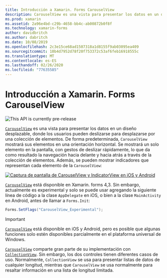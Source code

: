 ```yaml
---
title: Introducción a Xamarin. Forms CarouselView
description: CarouselView es una vista para presentar los datos en un diseño desplazable, donde los usuarios pueden deslizarse para desplazarse por una colección de elementos.
ms.prod: xamarin
ms.assetid: 2a96e4bd-c29b-4658-bb4c-ab00872b0f8f
ms.technology: xamarin-forms
author: davidbritch
ms.author: dabritch
ms.date: 10/08/2019
ms.openlocfilehash: 2c3e15ce68ad1507318a1d8155f9ab03095ea409
ms.sourcegitcommit: 10b4d7952d78f20f753372c53af6feb16918555c
ms.translationtype: MT
ms.contentlocale: es-ES
ms.lasthandoff: 02/26/2020
ms.locfileid: "77635585"
---
```

# <a name="xamarinforms-carouselview-introduction"></a>Introducción a Xamarin. Forms CarouselView

![](~/media/shared/preview.png "This API is currently pre-release")

[`CarouselView`](xref:Xamarin.Forms.CarouselView) es una vista para presentar los datos en un diseño desplazable, donde los usuarios pueden deslizarse para desplazarse por una colección de elementos. De forma predeterminada, `CarouselView` mostrará sus elementos en una orientación horizontal. Se mostrará un solo elemento en la pantalla, con gestos de deslizar rápidamente, lo que da como resultado la navegación hacia delante y hacia atrás a través de la colección de elementos. Además, se pueden mostrar indicadores que representan cada elemento de la `CarouselView`:

[![Captura de pantalla de CarouselView y IndicatorView en iOS y Android](populate-data-images/indicators.png "Círculos IndicatorView")](populate-data-images/indicators-large.png#lightbox "Círculos IndicatorView")

[`CarouselView`](xref:Xamarin.Forms.CarouselView) está disponible en Xamarin. forms 4,3. Sin embargo, actualmente es experimental y solo se puede usar agregando la siguiente línea de código a la clase `AppDelegate` en iOS, o bien a la clase `MainActivity` en Android, antes de llamar a `Forms.Init`:

```csharp
Forms.SetFlags("CarouselView_Experimental");
```

> [!IMPORTANT]
> [`CarouselView`](xref:Xamarin.Forms.CarouselView) está disponible en iOS y Android, pero es posible que algunas funciones solo estén disponibles parcialmente en el plataforma universal de Windows.

[`CarouselView`](xref:Xamarin.Forms.CarouselView) comparte gran parte de su implementación con [`CollectionView`](xref:Xamarin.Forms.CollectionView). Sin embargo, los dos controles tienen diferentes casos de uso. Normalmente, `CollectionView` se usa para presentar listas de datos de cualquier longitud, mientras que `CarouselView` se usa normalmente para resaltar información en una lista de longitud limitada.

